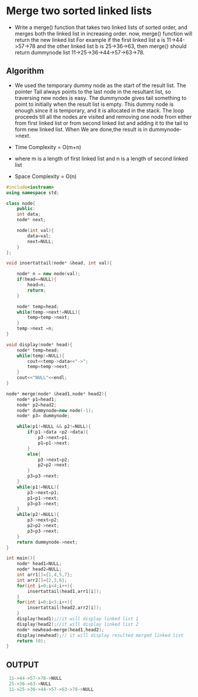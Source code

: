 # Merge two sorted linked lists

- Write a merge() function that takes two linked lists of sorted order, and merges both the linked list in increasing order. now, merge() function will return the new linked list
For example if the first linked list a is 11->44->57->78 and the other linked list b is 25->36->63, then merge() should return dummynode list 11->25->36->44->57->63->78. 

## Algorithm

- We used the temporary dummy node as the start of the result list. The pointer Tail always points to the last node in the resultant list, so traversing new nodes is easy. The dummynode gives tail something to point to initially when the result list is empty. This dummy node is enough.since it is temporary, and it is allocated in the stack. The loop proceeds till all the nodes are visited and removing one node from either from first linked list or from second linked list and adding it to the tail to form new linked list. When We are done,the result is in dummynode->next. 

- Time Complexity = O(m+n)
- where m is a length of first linked list and n is a length of second linked list
- Space Complexity = O(n)

```CPP
#include<iostream>
using namespace std;

class node{
    public:
    int data;
    node* next;

    node(int val){
        data=val;
        next=NULL;
    }
};

void insertattail(node* &head, int val){

    node* n = new node(val);
    if(head==NULL){
        head=n;
        return;
    }

    node* temp=head;
    while(temp->next!=NULL){
        temp=temp->next;
    }
    temp->next =n;
}

void display(node* head){
    node* temp=head;
    while(temp!=NULL){
        cout<<temp->data<<"->";
        temp=temp->next;
    }
    cout<<"NULL"<<endl;
}

node* merge(node* &head1,node* head2){
    node* p1=head1;
    node* p2=head2;
    node* dummynode=new node(-1);
    node* p3= dummynode;

    while(p1!=NULL && p2!=NULL){
        if(p1->data <p2->data){
            p3->next=p1;
            p1=p1->next;
        }
        else{
            p3->next=p2;
            p2=p2->next;
        }
        p3=p3->next;
    }
    while(p1!=NULL){
        p3->next=p1;
        p1=p1->next;
        p3=p3->next;
    }
    while(p2!=NULL){
        p3->next=p2;
        p2=p2->next;
        p3=p3->next;
    }
    return dummynode->next;
}

int main(){
    node* head1=NULL;
    node* head2=NULL;
    int arr1[]={1,4,5,7};
    int arr2[]={2,3,6};
    for(int i=0;i<4;i++){
        insertattail(head1,arr1[i]);
    }
    for(int i=0;i<3;i++){
        insertattail(head2,arr2[i]);
    }
    display(head1);//it will display linked list 1
    display(head2);//it will display linked list 2
    node* newhead=merge(head1,head2);
    display(newhead);// it will display resulted merged linked list
    return (0);
}
```

## OUTPUT
```CPP
 11->44->57->78->NULL
 25->36->63->NULL
 11->25->36->44->57->63->78->NULL
```
